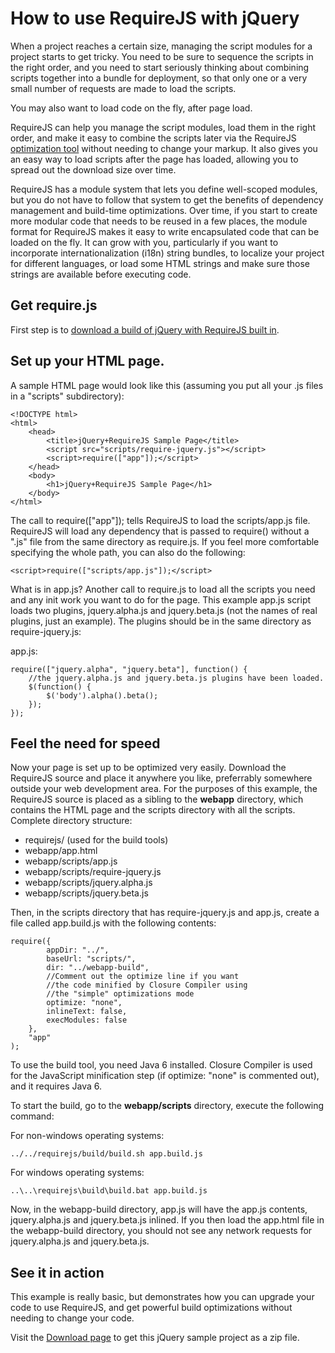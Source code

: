 # How to use RequireJS with jQuery

When a project reaches a certain size, managing the script modules for a project starts to get tricky. You need to be sure to sequence the scripts in the right order, and you need to start seriously thinking about combining scripts together into a bundle for deployment, so that only one or a very small number of requests are made to load the scripts.

You may also want to load code on the fly, after page load.

RequireJS can help you manage the script modules, load them in the right order, and make it easy to combine the scripts later via the RequireJS [optimization tool](optimization.md) without needing to change your markup. It also gives you an easy way to load scripts after the page has loaded, allowing you to spread out the download size over time.

RequireJS has a module system that lets you define well-scoped modules, but you do not have to follow that system to get the benefits of dependency management and build-time optimizations. Over time, if you start to create more modular code that needs to be reused in a few places, the module format for RequireJS makes it easy to write encapsulated code that can be loaded on the fly. It can grow with you, particularly if you want to incorporate internationalization (i18n) string bundles, to localize your project for different languages, or load some HTML strings and make sure those strings are available before executing code.

## Get require.js

First step is to [download a build of jQuery with RequireJS built in](download.md).

## Set up your HTML page.

A sample HTML page would look like this (assuming you put all your .js files in a "scripts" subdirectory):

    <!DOCTYPE html>
    <html>
        <head>
            <title>jQuery+RequireJS Sample Page</title>
            <script src="scripts/require-jquery.js"></script>
            <script>require(["app"]);</script>
        </head>
        <body>
            <h1>jQuery+RequireJS Sample Page</h1>
        </body>
    </html>

The call to require(["app"]); tells RequireJS to load the scripts/app.js file. RequireJS will load any dependency that is passed to require() without a ".js" file from the same directory as require.js. If you feel more comfortable specifying the whole path, you can also do the following:

    <script>require(["scripts/app.js"]);</script>

What is in app.js? Another call to require.js to load all the scripts you need and any init work you want to do for the page. This example app.js script loads two plugins, jquery.alpha.js and jquery.beta.js (not the names of real plugins, just an example). The plugins should be in the same directory as require-jquery.js:

app.js:

    require(["jquery.alpha", "jquery.beta"], function() {
        //the jquery.alpha.js and jquery.beta.js plugins have been loaded.
        $(function() {
            $('body').alpha().beta();
        });
    });

## Feel the need for speed

Now your page is set up to be optimized very easily. Download the RequireJS source and place it anywhere you like, preferrably somewhere outside your web development area. For the purposes of this example, the RequireJS source is placed as a sibling to the **webapp** directory, which contains the HTML page and the scripts directory with all the scripts. Complete directory structure:

* requirejs/  (used for the build tools)
* webapp/app.html
* webapp/scripts/app.js
* webapp/scripts/require-jquery.js
* webapp/scripts/jquery.alpha.js
* webapp/scripts/jquery.beta.js

Then, in the scripts directory that has require-jquery.js and app.js, create a file called app.build.js with the following contents:

    require({
            appDir: "../",
            baseUrl: "scripts/",
            dir: "../webapp-build",
            //Comment out the optimize line if you want
            //the code minified by Closure Compiler using
            //the "simple" optimizations mode
            optimize: "none",
            inlineText: false,
            execModules: false
        },
        "app"
    );

To use the build tool, you need Java 6 installed. Closure Compiler is used for the JavaScript minification step (if optimize: "none" is commented out), and it requires Java 6.

To start the build, go to the **webapp/scripts** directory, execute the following command:

For non-windows operating systems:

    ../../requirejs/build/build.sh app.build.js

For windows operating systems:

    ..\..\requirejs\build\build.bat app.build.js

Now, in the webapp-build directory, app.js will have the app.js contents, jquery.alpha.js and jquery.beta.js inlined. If you then load the app.html file in the webapp-build directory, you should not see any network requests for jquery.alpha.js and jquery.beta.js.

## See it in action

This example is really basic, but demonstrates how you can upgrade your code to use RequireJS, and get powerful build optimizations without needing to change your code.

Visit the [Download page](download.md) to get this jQuery sample project as a zip file.
